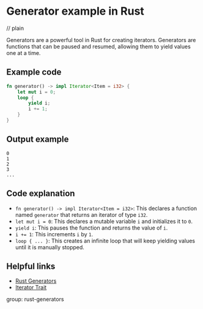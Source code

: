 # Generator example in Rust
// plain

Generators are a powerful tool in Rust for creating iterators. Generators are functions that can be paused and resumed, allowing them to yield values one at a time.

## Example code

```rust
fn generator() -> impl Iterator<Item = i32> {
    let mut i = 0;
    loop {
        yield i;
        i += 1;
    }
}
```

## Output example

```
0
1
2
3
...
```

## Code explanation

- `fn generator() -> impl Iterator<Item = i32>`: This declares a function named `generator` that returns an iterator of type `i32`.
- `let mut i = 0`: This declares a mutable variable `i` and initializes it to `0`.
- `yield i`: This pauses the function and returns the value of `i`.
- `i += 1`: This increments `i` by `1`.
- `loop { ... }`: This creates an infinite loop that will keep yielding values until it is manually stopped.

## Helpful links
- [Rust Generators](https://doc.rust-lang.org/stable/book/ch19-06-macros.html#generators)
- [Iterator Trait](https://doc.rust-lang.org/std/iter/trait.Iterator.html)

group: rust-generators